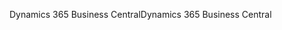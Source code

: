 <span data-ttu-id="09ca7-101">Dynamics 365 Business Central</span><span class="sxs-lookup"><span data-stu-id="09ca7-101">Dynamics 365 Business Central</span></span>
